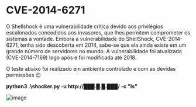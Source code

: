 # CVE-2014-6271

O Shellshock é uma vulnerabilidade crítica devido aos privilégios escalonados concedidos aos invasores, que lhes permitem comprometer os sistemas à vontade.
Embora a vulnerabilidade do ShellShock, CVE-2014-6271, tenha sido descoberta em 2014, sabe-se que ela ainda existe em um grande número de servidores no mundo.
A vulnerabilidade foi atualizada (CVE-2014-7169) logo após e foi modificada até 2018. 

O teste abaixo foi realizado em ambiente controlado e com as devidas permissões :wink:

<strong>python3 .\shocker.py -u http://███.█.█.███/ -c "ls" </strong>

![image](https://user-images.githubusercontent.com/86115368/213880194-4715b4b1-bd45-416c-a4ed-172011f4165c.png)
